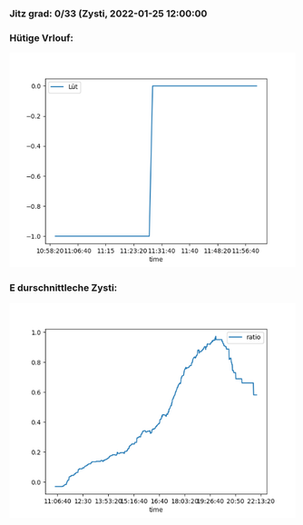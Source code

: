 ### Jitz grad: 0/33 (Zysti, 2022-01-25 12:00:00

### Hütige Vrlouf:
![Graph](Today.png)

### E durschnittleche Zysti:
![Graph](Zysti.png)